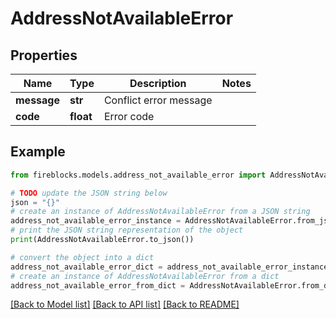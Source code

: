 # AddressNotAvailableError


## Properties

Name | Type | Description | Notes
------------ | ------------- | ------------- | -------------
**message** | **str** | Conflict error message | 
**code** | **float** | Error code | 

## Example

```python
from fireblocks.models.address_not_available_error import AddressNotAvailableError

# TODO update the JSON string below
json = "{}"
# create an instance of AddressNotAvailableError from a JSON string
address_not_available_error_instance = AddressNotAvailableError.from_json(json)
# print the JSON string representation of the object
print(AddressNotAvailableError.to_json())

# convert the object into a dict
address_not_available_error_dict = address_not_available_error_instance.to_dict()
# create an instance of AddressNotAvailableError from a dict
address_not_available_error_from_dict = AddressNotAvailableError.from_dict(address_not_available_error_dict)
```
[[Back to Model list]](../README.md#documentation-for-models) [[Back to API list]](../README.md#documentation-for-api-endpoints) [[Back to README]](../README.md)


